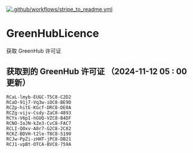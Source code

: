 [![.github/workflows/stripe_to_readme.yml](https://github.com/zjx-kimi/GreenHubLicence/actions/workflows/stripe_to_readme.yml/badge.svg)](https://github.com/zjx-kimi/GreenHubLicence/actions/workflows/stripe_to_readme.yml)
# GreenHubLicence
获取 GreenHub 许可证
## 获取到的 GreenHub 许可证 （2024-11-12 05 : 00 更新）
```
RCaL-lmyb-EUGC-T5C8-C2D2
RCaD-91j7-Vq3w-iOC8-BE9D
RCZp-hitE-KGcf-DRC8-DE0A
RCZg-vijv-Csdy-ZaC8-4893
RCYx-V6pI-hGUQ-VZC8-B4DF
RCNO-IoJN-kZe3-CvC8-FAC7
RCLI-QOxv-A8r7-G2C8-2C82
RCKZ-BDVH-t2le-T8C8-5190
RCJw-PpZi-zHHT-jPC8-DB21
RCJ1-vpBt-OTCA-BVC8-759A
```
